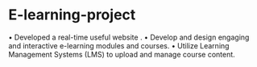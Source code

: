 # E-learning-project
•	Developed a real-time useful website  .
•	Develop and design engaging and interactive e-learning modules and courses.
•	 Utilize Learning Management Systems (LMS) to upload and manage course content.
